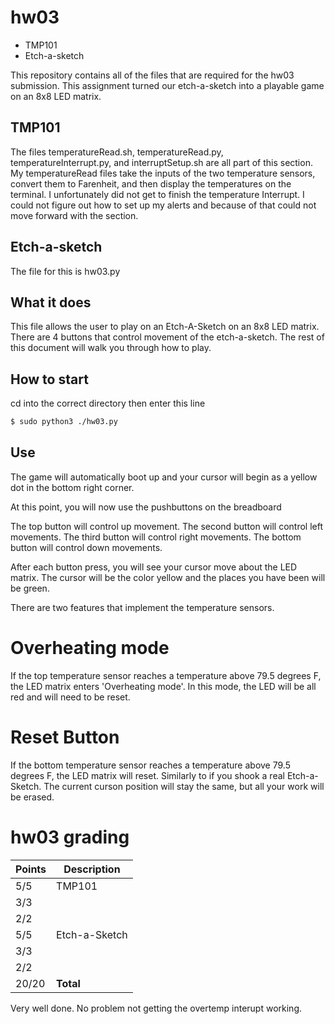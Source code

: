 # hw03
- TMP101
- Etch-a-sketch

This repository contains all of the files that are required for the hw03 submission. This assignment turned our etch-a-sketch into a playable game on an 8x8 LED matrix. 

## TMP101
The files temperatureRead.sh, temperatureRead.py, temperatureInterrupt.py, and interruptSetup.sh are all part of this section. My temperatureRead files take the inputs of the two temperature sensors, convert them to Farenheit, and then display the temperatures on the terminal. I unfortunately did not get to finish the temperature Interrupt. I could not figure out how to set up my alerts and because of that could not move forward with the section.

## Etch-a-sketch
The file for this is hw03.py

## What it does
This file allows the user to play on an Etch-A-Sketch on an 8x8 LED matrix. There are 4 buttons that control movement of the etch-a-sketch. The rest of this document will walk you through how to play.

## How to start
cd into the correct directory then enter this line
```bash
$ sudo python3 ./hw03.py
```
## Use
The game will automatically boot up and your cursor will begin as a yellow dot in the bottom right corner. 

At this point, you will now use the pushbuttons on the breadboard

The top button will control up movement.
The second button will control left movements.
The third button will control right movements.
The bottom button will control down movements.

After each button press, you will see your cursor move about the LED matrix. The cursor will be the color yellow and the places you have been will be green.

There are two features that implement the temperature sensors.

# Overheating mode
If the top temperature sensor reaches a temperature above 79.5 degrees F, the LED matrix enters 'Overheating mode'. In this mode, the LED will be all red and will need to be reset.

# Reset Button
If the bottom temperature sensor reaches a temperature above 79.5 degrees F, the LED matrix will reset. Similarly to if you shook a real Etch-a-Sketch. The current curson position will stay the same, but all your work will be erased.

# hw03 grading

| Points      | Description |
| ----------- | ----------- |
|  5/5 | TMP101 
|  3/3 |   | setup.sh
|  2/2 |   | Documentation 
|  5/5 | Etch-a-Sketch
|  3/3 |   | setup.sh
|  2/2 |   | Documentation
| 20/20 | **Total**

Very well done.  No problem not getting the overtemp interupt working.
